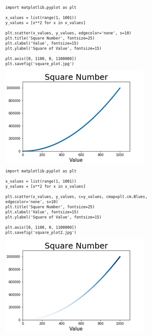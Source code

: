     import matplotlib.pyplot as plt

    x_values = list(range(1, 1001))
    y_values = [x**2 for x in x_values]

    plt.scatter(x_values, y_values, edgecolor='none', s=10)
    plt.title('Square Number', fontsize=25)
    plt.xlabel('Value', fontsize=15)
    plt.ylabel('Square of Value', fontsize=15)

    plt.axis([0, 1100, 0, 1100000])
    plt.savefig('square_plot.jpg')
![image](https://github.com/PythonandLee/Python_Matplotlib/blob/master/square_plot.jpg)

    import matplotlib.pyplot as plt

    x_values = list(range(1, 1001))
    y_values = [x**2 for x in x_values]

    plt.scatter(x_values, y_values, c=y_values, cmap=plt.cm.Blues, edgecolor='none', s=10)
    plt.title('Square Number', fontsize=25)
    plt.xlabel('Value', fontsize=15)
    plt.ylabel('Square of Value', fontsize=15)

    plt.axis([0, 1100, 0, 1100000])
    plt.savefig('square_plot2.jpg')
![image](https://github.com/PythonandLee/Python_Matplotlib/blob/master/square_plot2.jpg)    
